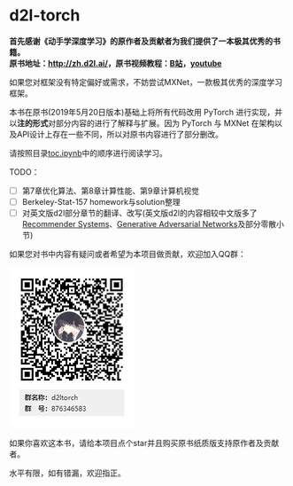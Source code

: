 # d2l-torch

**首先感谢《动手学深度学习》的原作者及贡献者为我们提供了一本极其优秀的书籍。  
 原书地址：<http://zh.d2l.ai/>，原书视频教程：[B站](https://space.bilibili.com/209599371/channel/detail?cid=23541)，[youtube](https://www.youtube.com/playlist?list=PLLbeS1kM6teJqdFzw1ICHfa4a1y0hg8Ax)**
 
如果您对框架没有特定偏好或需求，不妨尝试MXNet，一款极其优秀的深度学习框架。


本书在原书(2019年5月20日版本)基础上将所有代码改用 PyTorch 进行实现，并以**注的形式**对部分内容的进行了解释与扩展。因为 PyTorch 与 MXNet 在架构以及API设计上存在一些不同，所以对原书内容进行了部分删改。


请按照目录[toc.ipynb](https://nbviewer.jupyter.org/github/sangyx/d2l-torch/blob/master/toc.ipynb)中的顺序进行阅读学习。

TODO：

- [ ] 第7章优化算法、第8章计算性能、第9章计算机视觉
- [ ] Berkeley-Stat-157 homework与solution整理
- [ ] 对英文版d2l部分章节的翻译、改写(英文版d2l的内容相较中文版多了[Recommender Systems](https://d2l.ai/chapter_recommender-systems/index.html#recommender-systems)、[Generative Adversarial Networks](https://d2l.ai/chapter_generative_adversarial_networks/index.html#generative-adversarial-networks)及部分零散小节)

如果您对书中内容有疑问或者希望为本项目做贡献，欢迎加入QQ群：

![QQ](img/qq.png)

如果你喜欢这本书，请给本项目点个star并且购买原书纸质版支持原作者及贡献者。

水平有限，如有错漏，欢迎指正。